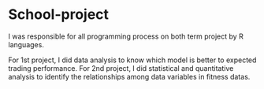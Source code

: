 # School-project
I was responsible for all programming process on both term project by R languages.

For 1st project, I did data analysis to know which model is better to expected trading performance.
For 2nd project, I did statistical and quantitative analysis to identify the relationships among data variables in fitness datas.
